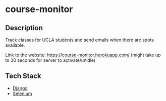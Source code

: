 # course-monitor

## Description  
Track classes for UCLA students and send emails when there are spots available.  

Link to the website: https://course-monitor.herokuapp.com/ (might take up to 30 seconds for server to activate/unidle)

## Tech Stack
- [Django](https://www.djangoproject.com/)
- [Selenium](https://www.selenium.dev/)
